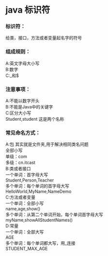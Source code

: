 # java 标识符


### 标识符：
给类，接口，方法或者变量起名字的符号

### 组成规则：
A:英文字母大小写  
B:数字  
C:\_和$  

### 注意事项：
A:不能以数字开头  
B:不能是Java中的关键字  
C:区分大小写  
	Student,student 这是两个名称  

### 常见命名方式：
A:包 其实就是文件夹,用于解决相同类名问题  
	全部小写  
	单级：com  
	多级：cn.itcast  
B:类或者接口  
	一个单词：首字母大写  
		Student,Person,Teacher  
	多个单词：每个单词的首字母大写  
		HelloWorld,MyName,NameDemo  
C:方法或者变量  
	一个单词：全部小写  
	name,age,show()  
	多个单词：从第二个单词开始，每个单词首字母大写  
		myName,showAllStudentNames()  
D:常量  
	一个单词：全部大写  
		AGE  
	多个单词：每个单词都大写，用_连接  
		STUDENT_MAX_AGE  

